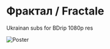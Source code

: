 # Фрактал / Fractale

Ukrainan subs for BDrip 1080p res

![Poster](https://toloka.to/photos/180122213110689780_f0_0.png)